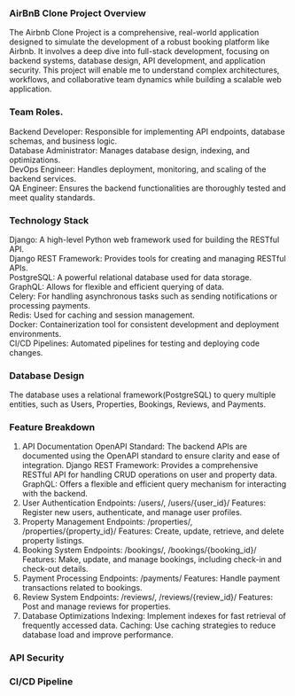 ### AirBnB Clone Project Overview
The Airbnb Clone Project is a comprehensive, real-world application designed to simulate the development of a robust booking platform like Airbnb. It involves a deep dive into full-stack development, focusing on backend systems, database design, API development, and application security. This project will enable me to understand complex architectures, workflows, and collaborative team dynamics while building a scalable web application.

### Team Roles.
Backend Developer: Responsible for implementing API endpoints, database schemas, and business logic.<br>
Database Administrator: Manages database design, indexing, and optimizations.<br>
DevOps Engineer: Handles deployment, monitoring, and scaling of the backend services.<br>
QA Engineer: Ensures the backend functionalities are thoroughly tested and meet quality standards.

### Technology Stack
Django: A high-level Python web framework used for building the RESTful API.<br>
Django REST Framework: Provides tools for creating and managing RESTful APIs.<br>
PostgreSQL: A powerful relational database used for data storage.<br>
GraphQL: Allows for flexible and efficient querying of data.<br>
Celery: For handling asynchronous tasks such as sending notifications or processing payments.<br>
Redis: Used for caching and session management.<br>
Docker: Containerization tool for consistent development and deployment environments.<br>
CI/CD Pipelines: Automated pipelines for testing and deploying code changes.

### Database Design
The database uses a relational framework(PostgreSQL) to query multiple entities, such as Users, Properties, Bookings, Reviews, and Payments.

### Feature Breakdown
1. API Documentation
OpenAPI Standard: The backend APIs are documented using the OpenAPI standard to ensure clarity and ease of integration.
Django REST Framework: Provides a comprehensive RESTful API for handling CRUD operations on user and property data.
GraphQL: Offers a flexible and efficient query mechanism for interacting with the backend.
2. User Authentication
Endpoints: /users/, /users/{user_id}/
Features: Register new users, authenticate, and manage user profiles.
3. Property Management
Endpoints: /properties/, /properties/{property_id}/
Features: Create, update, retrieve, and delete property listings.
4. Booking System
Endpoints: /bookings/, /bookings/{booking_id}/
Features: Make, update, and manage bookings, including check-in and check-out details.
5. Payment Processing
Endpoints: /payments/
Features: Handle payment transactions related to bookings.
6. Review System
Endpoints: /reviews/, /reviews/{review_id}/
Features: Post and manage reviews for properties.
7. Database Optimizations
Indexing: Implement indexes for fast retrieval of frequently accessed data.
Caching: Use caching strategies to reduce database load and improve performance.

### API Security

### CI/CD Pipeline